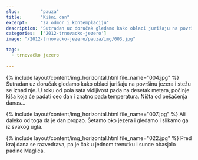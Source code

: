 ```yaml
---
slug:        "pauza"
title:       "Kišni dan"
excerpt:     "za odmor i kontemplaciju"
description: "Sutradan uz doručak gledamo kako oblaci jurišaju na površinu jezera i stežu se iznad nje. U roku od pola sata vidljivost pada na desetak metara, počinje kiša koja će padati ceo dan i znatno pada temperatura. Ništa od pešačenja danas..."
categories:  ['2012-trnovacko-jezero']
image: "/2012-trnovacko-jezero/pauza/img/003.jpg"

tags:
  - trnovačko jezero
  
---
```


{% include layout/content/img_horizontal.html file_name="004.jpg" %}
Sutradan uz doručak gledamo kako oblaci jurišaju na površinu jezera i stežu se iznad nje. U roku od pola sata vidljivost 
pada na desetak metara, počinje kiša koja će padati ceo dan i znatno pada temperatura. Ništa od pešačenja danas...

{% include layout/content/img_horizontal.html file_name="007.jpg" %}
Ali daleko od toga da je dan propao. Šetamo oko jezera i gledamo i slikamo ga iz svakog ugla.

{% include layout/content/img_horizontal.html file_name="022.jpg" %}
Pred kraj dana se razvedrava, pa je čak u jednom trenutku i sunce obasjalo padine Maglića.